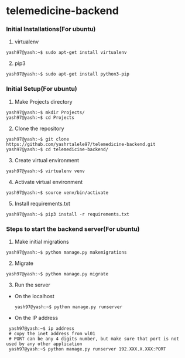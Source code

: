 # telemedicine-backend

### Initial Installations(For ubuntu)
1. virtualenv
```console
yash97@yash:~$ sudo apt-get install virtualenv
```
2. pip3
```console
yash97@yash:~$ sudo apt-get install python3-pip
```

### Initial Setup(For ubuntu)
1. Make Projects directory
```console
yash97@yash:~$ mkdir Projects/
yash97@yash:~$ cd Projects
```
2. Clone the repository
```console
yash97@yash:~$ git clone https://github.com/yashrtalele97/telemedicine-backend.git
yash97@yash:~$ cd telemedicine-backend/
```
3. Create virtual environment
```console
yash97@yash:~$ virtualenv venv
```
4. Activate virtual environment
```console
yash97@yash:~$ source venv/bin/activate
```
5. Install requirements.txt
```console
yash97@yash:~$ pip3 install -r requirements.txt
```

### Steps to start the backend server(For ubuntu)
1. Make initial migrations
```console
yash97@yash:~$ python manage.py makemigrations
```
2. Migrate
```console
yash97@yash:~$ python manage.py migrate
```
3. Run the server
  - On the localhost  
    ```console
    yash97@yash:~$ python manage.py runserver
    ```
  - On the IP address
  ```console
   yash97@yash:~$ ip address
   # copy the inet address from wl01
   # PORT can be any 4 digits number, but make sure that port is not used by any other application
   yash97@yash:~$ python manage.py runserver 192.XXX.X.XXX:PORT
  ```
